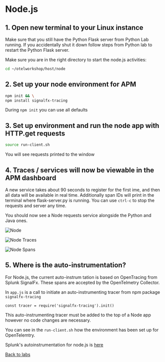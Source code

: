 # Node.js

## 1. Open new terminal to your Linux instance

Make sure that you still have the Python Flask server from Python Lab running. If you accidentally shut it down follow steps from Python lab to restart the Python Flask server.

Make sure you are in the right directory to start the node.js activities:  

```bash
cd ~/otelworkshop/host/node
```

## 2. Set up your node environment for APM

```bash
npm init && \
npm install signalfx-tracing
```

During `npm init` you can use all defaults

## 3. Set up environment and run the node app with HTTP.get requests

```bash
source run-client.sh
```

You will see requests printed to the window

## 4. Traces / services will now be viewable in the APM dashboard

A new service takes about 90 seconds to register for the first
ime, and then all data will be available in real time.
Additionally span IDs will print in the terminal where flask-server.py is running.
You can use `ctrl-c` to stop the requests and server any time.

You should now see a Node requests service alongside the Python and Java ones.  

![Node](../../assets/14-node.png)

![Node Traces](../../assets/15-nodetraces.png)

![Node Spans](../../assets/16-nodespans.png)

## 5. Where is the auto-instrumentation?

For Node.js, the current auto-instrum
tation is based on OpenTracing from Splunk SignalFx. These spans are accepted by the OpenTelmetry Collector.

In `app.js` is a call to initiate an auto-instrumenting tracer from npm package `signalfx-tracing`

```nodejs
const tracer = require('signalfx-tracing').init()
```

This auto-instrumenting tracer must be added to the top of a Node app however no code changes are necessary.  

You can see in the `run-client.sh` how the environment has been set up for OpenTelemtry.

Splunk's autoinstrumentation for node.js is [here](https://github.com/signalfx/signalfx-nodejs-tracing)

[Back to labs](index.md)
